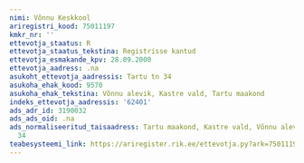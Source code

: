 ```yaml
---
nimi: Võnnu Keskkool
ariregistri_kood: 75011197
kmkr_nr: ''
ettevotja_staatus: R
ettevotja_staatus_tekstina: Registrisse kantud
ettevotja_esmakande_kpv: 28.09.2000
ettevotja_aadress: .na
asukoht_ettevotja_aadressis: Tartu tn 34
asukoha_ehak_kood: 9570
asukoha_ehak_tekstina: Võnnu alevik, Kastre vald, Tartu maakond
indeks_ettevotja_aadressis: '62401'
ads_adr_id: 3190032
ads_ads_oid: .na
ads_normaliseeritud_taisaadress: Tartu maakond, Kastre vald, Võnnu alevik, Tartu tn
  34
teabesysteemi_link: https://ariregister.rik.ee/ettevotja.py?ark=75011197&ref=rekvisiidid
---
```

